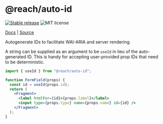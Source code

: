# @reach/auto-id

[![Stable release](https://img.shields.io/npm/v/@reach/auto-id.svg)](https://npm.im/@reach/auto-id) ![MIT license](https://badgen.now.sh/badge/license/MIT)

[Docs](https://reacttraining.com/reach-ui/auto-id) | [Source](https://github.com/reach/reach-ui/tree/main/packages/auto-id)

Autogenerate IDs to facilitate WAI-ARIA and server rendering.

A string can be supplied as an argument to be `useId` in lieu of the auto-generated ID. This is handy for accepting user-provided prop IDs that need to be deterministic.

```jsx
import { useId } from "@reach/auto-id";

function FormField(props) {
  const id = useId(props.id);
  return (
    <Fragment>
      <label htmlFor={id}>{props.label}</label>
      <input type={props.type} name={props.name} id={id} />
    </Fragment>
  );
}
```
